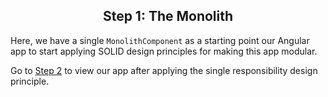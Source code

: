 <h2 align="center">
  Step 1: The Monolith
</h2>

Here, we have a single `MonolithComponent` as a starting point our Angular app to start applying SOLID design principles for making this app modular.

Go to [Step 2](../../02-single-responsibility) to view our app after applying the single responsibility design principle.
